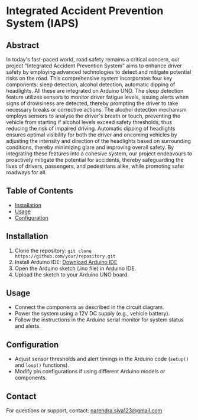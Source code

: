 # Integrated Accident Prevention System (IAPS)
## Abstract
In today's fast-paced world, road safety remains a critical concern, our project "Integrated Accident Prevention System" aims to 
enhance driver safety by employing advanced technologies to detect and mitigate potential risks on the road. This comprehensive 
system incorporates four key components: sleep detection, alcohol detection, automatic dipping of headlights. All these are 
integrated on Arduino UNO. The sleep detection feature utilizes sensors to monitor driver fatigue levels, issuing alerts when signs 
of drowsiness are detected, thereby prompting the driver to take necessary breaks or corrective actions. The alcohol detection 
mechanism employs sensors to analyse the driver's breath or touch, preventing the vehicle from starting if alcohol levels exceed 
safety thresholds, thus reducing the risk of impaired driving. Automatic dipping of headlights ensures optimal visibility for both the 
driver and oncoming vehicles by adjusting the intensity and direction of the headlights based on surrounding conditions, thereby 
minimizing glare and improving overall safety. By integrating these features into a cohesive system, our project endeavours to 
proactively mitigate the potential for accidents, thereby safeguarding the lives of drivers, passengers, and pedestrians alike, while 
promoting safer roadways for all.

## Table of Contents
- [Installation](#installation)
- [Usage](#usage)
- [Configuration](#configuration)

## Installation
1. Clone the repository: `git clone https://github.com/your/repository.git`
2. Install Arduino IDE: [Download Arduino IDE](https://www.arduino.cc/en/Main/Software)
3. Open the Arduino sketch (.ino file) in Arduino IDE.
4. Upload the sketch to your Arduino UNO board.

## Usage
- Connect the components as described in the circuit diagram.
- Power the system using a 12V DC supply (e.g., vehicle battery).
- Follow the instructions in the Arduino serial monitor for system status and alerts.

## Configuration
- Adjust sensor thresholds and alert timings in the Arduino code (`setup()` and `loop()` functions).
- Modify pin configurations if using different Arduino models or components.

## Contact
For questions or support, contact: narendra.siva123@gmail.com
